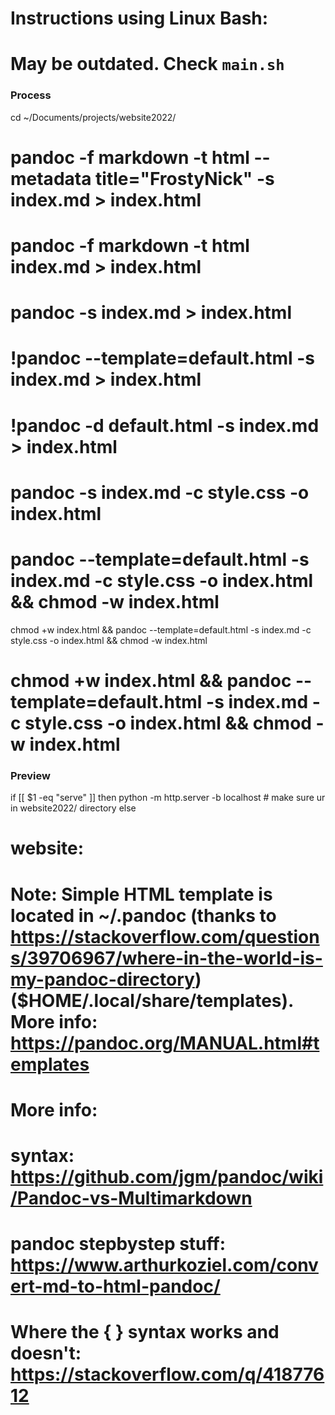 # Instructions using Linux Bash:

# May be outdated. Check `main.sh`
### Process ###
cd ~/Documents/projects/website2022/
# pandoc -f markdown -t html \-\-metadata title="FrostyNick" -s index.md > index.html
# pandoc -f markdown -t html index.md > index.html
# pandoc -s index.md > index.html
# !pandoc --template=default.html -s index.md > index.html
# !pandoc -d default.html -s index.md > index.html
# pandoc -s index.md -c style.css -o index.html
# pandoc --template=default.html -s index.md -c style.css -o index.html && chmod -w index.html
chmod +w index.html && pandoc --template=default.html -s index.md -c style.css -o index.html && chmod -w index.html
# chmod +w index.html && pandoc --template=default.html -s index.md -c style.css -o index.html && chmod -w index.html

### Preview ###
if [[ $1 -eq "serve" ]]
then
	python -m http.server -b localhost # make sure ur in website2022/ directory
else


# website: 
# Note: Simple HTML template is located in ~/.pandoc (thanks to https://stackoverflow.com/questions/39706967/where-in-the-world-is-my-pandoc-directory) ($HOME/.local/share/templates). More info: https://pandoc.org/MANUAL.html#templates
# More info:
# syntax: https://github.com/jgm/pandoc/wiki/Pandoc-vs-Multimarkdown
# pandoc stepbystep stuff: https://www.arthurkoziel.com/convert-md-to-html-pandoc/
# Where the { } syntax works and doesn't: https://stackoverflow.com/q/41877612
